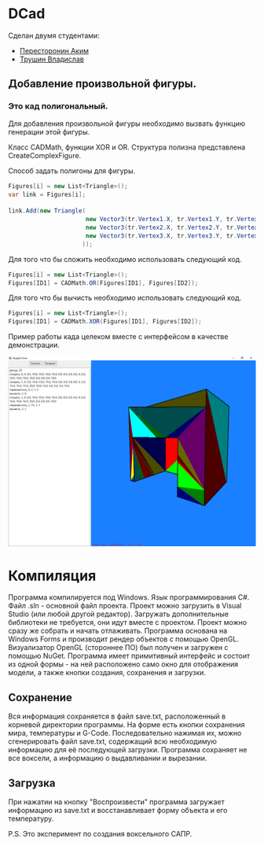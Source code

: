 # DCad
 Сделан двумя студентами:
* [Пересторонин Аким](https://github.com/Mika-dot)
* [Трушин Владислав](https://github.com/TrushinVlad)

##  Добавление произвольной фигуры.
### Это кад полигональный.

Для добавления произвольной фигуры необходимо вызвать функцию генерации этой фигуры.

Класс CADMath, функции XOR и OR. Структура полизна представлена CreateComplexFigure.

Способ задать полигоны для фигуры.
```C#
Figures[i] = new List<Triangle>();
var link = Figures[i];

link.Add(new Triangle(
                      new Vector3(tr.Vertex1.X, tr.Vertex1.Y, tr.Vertex1.Z),
                      new Vector3(tr.Vertex2.X, tr.Vertex2.Y, tr.Vertex2.Z),
                      new Vector3(tr.Vertex3.X, tr.Vertex3.Y, tr.Vertex3.Z)
                     ));
```

Для того что бы сложить необходимо использовать следующий код.
```C#
Figures[i] = new List<Triangle>();
Figures[ID1] = CADMath.OR(Figures[ID1], Figures[ID2]);
```

Для того что бы вычисть необходимо использовать следующий код.
```C#
Figures[i] = new List<Triangle>();
Figures[ID1] = CADMath.XOR(Figures[ID1], Figures[ID2]);
```

Пример работы када целеком вместе с интерфейсом в качестве демонстрации.
<p align="center">
  <img src="https://github.com/Mika-dot/Cad/blob/V2-Experiment/media/xor.png?raw=true" alt="ConsoleWriteImage"/>
</p>

# Компиляция

Программа компилируется под Windows. Язык программирования C#. Файл .sln - основной файл проекта. Проект можно загрузить в Visual Studio (или любой другой редактор). Загружать дополнительные библиотеки не требуется, они идут вместе с проектом. Проект можно сразу же собрать и начать отлаживать.
Программа основана на Windows Forms и производит рендер объектов с помощью OpenGL. Визуализатор OpenGL (стороннее ПО) был получен и загружен с помощью NuGet.
Программа имеет примитивный интерфейс и состоит из одной формы - на ней расположено само окно для отображения модели, а также кнопки создания, сохранения и загрузки.

## Сохранение
Вся информация сохраняется в файл save.txt, расположенный в корневой директории программы.
На форме есть кнопки сохранения мира, температуры и G-Code. Последовательно нажимая их, можно сгенерировать файл save.txt, содержащий всю необходимую информацию для её последующей загрузки. Программа сохраняет не все воксели, а информацию о выдавливании и вырезании.

## Загрузка
При нажатии на кнопку "Воспроизвести" программа загружает информацию из save.txt и восстанавливает форму объекта и его температуру.

P.S. Это эксперимент по создания воксельного САПР.
